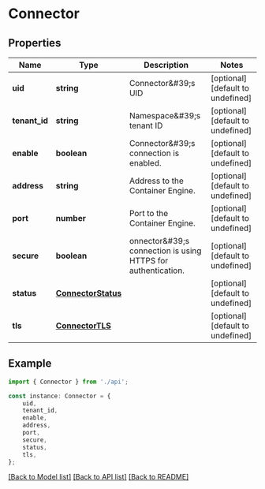 # Connector


## Properties

Name | Type | Description | Notes
------------ | ------------- | ------------- | -------------
**uid** | **string** | Connector\&#39;s UID | [optional] [default to undefined]
**tenant_id** | **string** | Namespace\&#39;s tenant ID | [optional] [default to undefined]
**enable** | **boolean** | Connector\&#39;s connection is enabled. | [optional] [default to undefined]
**address** | **string** | Address to the Container Engine. | [optional] [default to undefined]
**port** | **number** | Port to the Container Engine. | [optional] [default to undefined]
**secure** | **boolean** | onnector\&#39;s connection is using HTTPS for authentication. | [optional] [default to undefined]
**status** | [**ConnectorStatus**](ConnectorStatus.md) |  | [optional] [default to undefined]
**tls** | [**ConnectorTLS**](ConnectorTLS.md) |  | [optional] [default to undefined]

## Example

```typescript
import { Connector } from './api';

const instance: Connector = {
    uid,
    tenant_id,
    enable,
    address,
    port,
    secure,
    status,
    tls,
};
```

[[Back to Model list]](../README.md#documentation-for-models) [[Back to API list]](../README.md#documentation-for-api-endpoints) [[Back to README]](../README.md)
